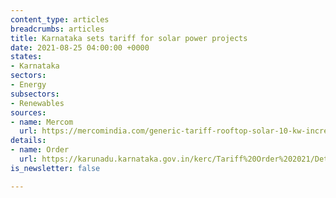 ```yaml
---
content_type: articles
breadcrumbs: articles
title: Karnataka sets tariff for solar power projects
date: 2021-08-25 04:00:00 +0000
states:
- Karnataka
sectors:
- Energy
subsectors:
- Renewables
sources:
- name: Mercom
  url: https://mercomindia.com/generic-tariff-rooftop-solar-10-kw-increased-%e2%82%b94-02-kwh-karnataka/
details:
- name: Order
  url: https://karunadu.karnataka.gov.in/kerc/Tariff%20Order%202021/Determination%20of%20Tariff%20in%20respect%20of%20Solar%20Power%20Projects%20including%20SRTPV%20for%20FY%2022%20to%20FY23.pdf
is_newsletter: false

---
```

